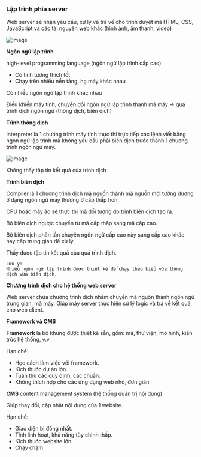 ### Lập trình phía server

Web server sẽ nhận yêu cầu, xử lý và trả về cho trình duyệt mã HTML, CSS, JavaScript và các tài nguyên web khác (hình ảnh, âm thanh, video)

![image](https://user-images.githubusercontent.com/69178270/147636068-a1736843-46b3-4ba0-a146-64f0138a9f2e.png)

**Ngôn ngữ lập trình**

high-level programming language (ngôn ngữ lập trình cấp cao)
 
  - Có tính tương thích tốt
  - Chạy trên nhiều nền tảng, họ máy khác nhau

Có nhiều ngôn ngữ lập trình khác nhau

Điều khiển máy tính, chuyển đổi ngôn ngữ lập trình thành mã máy -> quá trình dịch ngôn ngữ (thông dịch, biên dịch)

**Trình thông dịch**

Interpreter là 1 chương trình máy tính thực thi trực tiếp các lệnh viết bằng ngôn ngữ lập trình mà không yêu cầu phải biên dịch trước thành 1 chương trình ngôn ngữ máy.

![image](https://user-images.githubusercontent.com/69178270/147637813-c001bbbb-7899-40e9-a7e0-4c13e35ac88f.png)

Không thấy tập tin kết quả của trình dịch

**Trình biên dịch**

Compiler là 1 chương trình dịch mã nguồn thánh mã nguồn mới tường đương ở dạng ngôn ngữ máy thường ở cấp thấp hơn.

CPU hoặc máy ảo sẽ thực thi mã đối tượng do trình biên dịch tạo ra.

Bộ biên dịch ngược chuyển từ mã cấp thấp sang mã cấp cao.

Bộ biên dịch phân tần chuyển ngôn ngữ cấp cao này sang cấp cao khác hay cấp trung gian để xử lý.

Thấy được tập tin kết quả của quá trình dịch.

```
Lưu ý:
Nhiều ngôn ngữ lập trình được thiết kế để chạy theo kiểu vừa thông dịch vừa biên dịch.
```

**Chương trình dịch cho hệ thống web server**

Web server chứa chương trình dịch nhằm chuyển mã nguồn thành ngôn ngữ trung gian, mã máy. Giúp máy server thực hiện sử lý logic và trả về kết quả cho web client.

**Framework và CMS**

**Framework** là bộ khung được thiết kế sẵn, gồm: mã, thư viện, mô hình, kiến trúc hệ thống, v.v

Hạn chế:

 - Học cách làm việc với framework.
 - Kích thước dự án lớn.
 - Tuân thủ các quy định, các chuẩn.
 - Không thích hợp cho các ứng dụng web nhỏ, đơn giản.

**CMS** content management system (hệ thống quản trị nội dung)

Giúp thay đổi, cập nhật nội dung của 1 website.

Hạn chế:

 - Giao diện bị đồng nhất.
 - Tính linh hoạt, khả năng tùy chỉnh thấp.
 - Kích thước website lớn.
 - Chạy chậm








